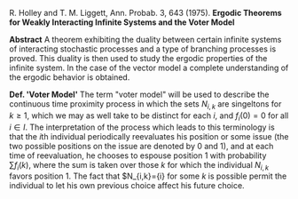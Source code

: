 R. Holley and T. M. Liggett, Ann. Probab. 3, 643 (1975). **Ergodic Theorems for Weakly Interacting Infinite Systems and the Voter Model** 

**Abstract**
A theorem exhibiting the duality between certain infinite systems of interacting stochastic processes and a type of branching processes is proved. This duality is then used to study the ergodic properties of the infinite system. In the case of the vector model a complete understanding of the ergodic behavior is obtained.

**Def. 'Voter Model'**
The term "voter model" will be used to describe the continuous time proximity process in which the sets $N_{i,k}$ are singeltons for $k \geq 1$, which we may as well take to be distinct for each $i$, and $f_{i}(0) = 0$ for all $i \in I$. The interpretation of the process which leads to this terminology is that the $i$th individual periodically reevaluates his position or some issue (the two possible positions on the issue are denoted by 0 and 1), and at each time of reevaluation, he chooses to espouse position 1 with probability $\sum f_i (k)$, where the sum is taken over those $k$ for which the individual $N_{i,k}$ favors position 1. The fact that $N_{i,k}={i} for some $k$ is possible permit the individual to let his own previous choice affect his future choice.